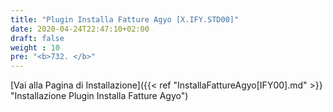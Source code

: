 ```yaml
---
title: "Plugin Installa Fatture Agyo [X.IFY.STD00]"
date: 2020-04-24T22:47:10+02:00
draft: false
weight : 10
pre: "<b>732. </b>"
---
```


[Vai alla Pagina di Installazione]({{< ref "InstallaFattureAgyo[IFY00].md" >}} "Installazione Plugin Installa Fatture Agyo")
